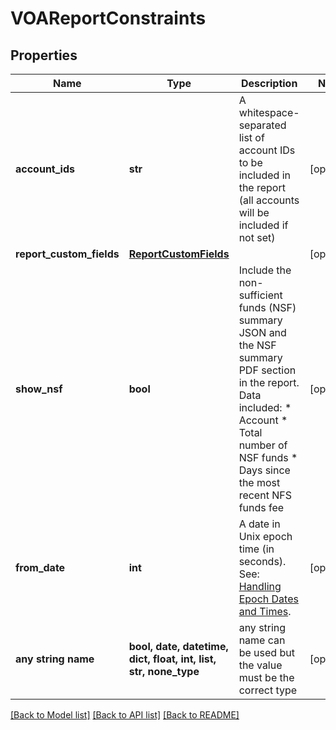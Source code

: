 # VOAReportConstraints


## Properties
Name | Type | Description | Notes
------------ | ------------- | ------------- | -------------
**account_ids** | **str** | A whitespace-separated list of account IDs to be included in the report (all accounts will be included if not set) | [optional] 
**report_custom_fields** | [**ReportCustomFields**](ReportCustomFields.md) |  | [optional] 
**show_nsf** | **bool** | Include the non-sufficient funds (NSF) summary JSON and the NSF summary PDF section in the report. Data included: * Account  * Total number of NSF funds  * Days since the most recent NFS funds fee | [optional] 
**from_date** | **int** | A date in Unix epoch time (in seconds). See: [Handling Epoch Dates and Times](https://developer.mastercard.com/open-banking-us/documentation/codes-and-formats/). | [optional] 
**any string name** | **bool, date, datetime, dict, float, int, list, str, none_type** | any string name can be used but the value must be the correct type | [optional]

[[Back to Model list]](../README.md#documentation-for-models) [[Back to API list]](../README.md#documentation-for-api-endpoints) [[Back to README]](../README.md)



